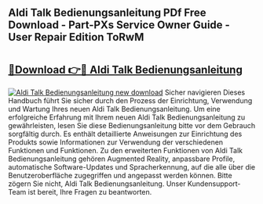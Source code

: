 ## Aldi Talk Bedienungsanleitung PDf Free Download - Part-PXs Service Owner Guide - User Repair Edition ToRwM

# <h2><a href="http://df4v5p.blite.top/?on=Aldi+Talk+Bedienungsanleitung">🔗Download 👉🔴 Aldi Talk Bedienungsanleitung</a></h2>

[![Aldi Talk Bedienungsanleitung new download](https://i.imgur.com/lujVjoI.png)](http://df4v5p.blite.top/?on=Aldi+Talk+Bedienungsanleitung)
Sicher navigieren Dieses Handbuch führt Sie sicher durch den Prozess der Einrichtung, Verwendung und Wartung Ihres neuen Aldi Talk Bedienungsanleitung. Um eine erfolgreiche Erfahrung mit Ihrem neuen Aldi Talk Bedienungsanleitung zu gewährleisten, lesen Sie diese Bedienungsanleitung bitte vor dem Gebrauch sorgfältig durch. Es enthält detaillierte Anweisungen zur Einrichtung des Produkts sowie Informationen zur Verwendung der verschiedenen Funktionen und Funktionen. Zu den erweiterten Funktionen von Aldi Talk Bedienungsanleitung gehören Augmented Reality, anpassbare Profile, automatische Software-Updates und Spracherkennung, auf die alle über die Benutzeroberfläche zugegriffen und angepasst werden können. Bitte zögern Sie nicht, Aldi Talk Bedienungsanleitung. Unser Kundensupport-Team ist bereit, Ihre Fragen zu beantworten.
